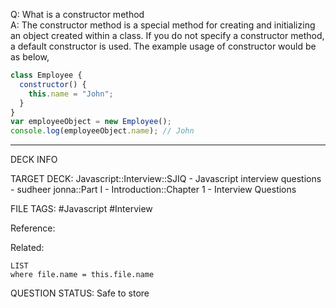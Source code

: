 Q: What is a constructor method  
A: The constructor method is a special method for creating and initializing an object created within a class. If you do not specify a constructor method, a default constructor is used. The example usage of constructor would be as below,
```javascript
class Employee {
  constructor() {
    this.name = "John";
  }
}
var employeeObject = new Employee();
console.log(employeeObject.name); // John
```
<!--ID: 1693596699888-->

---

DECK INFO

TARGET DECK: Javascript::Interview::SJIQ - Javascript interview questions - sudheer jonna::Part I - Introduction::Chapter 1 - Interview Questions

FILE TAGS: #Javascript #Interview

Reference:

Related:

```dataview
LIST
where file.name = this.file.name
```

QUESTION STATUS: Safe to store